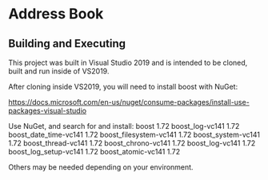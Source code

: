 # Address Book

## Building and Executing

This project was built in Visual Studio 2019 and is intended to be cloned, built and run inside of VS2019. 

After cloning inside VS2019, you will need to install boost with NuGet: 

https://docs.microsoft.com/en-us/nuget/consume-packages/install-use-packages-visual-studio 

Use NuGet, and search for and install:
boost 1.72
boost_log-vc141 1.72
boost_date_time-vc141 1.72
boost_filesystem-vc141 1.72
boost_system-vc141 1.72
boost_thread-vc141 1.72
boost_chrono-vc141 1.72
boost_log-vc141 1.72
boost_log_setup-vc141 1.72
boost_atomic-vc141 1.72

Others may be needed depending on your environment. 
